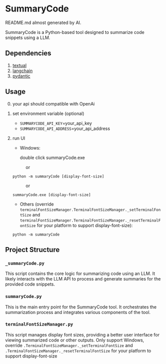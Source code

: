 # SummaryCode

README.md almost generated by AI.

SummaryCode is a Python-based tool designed to summarize code snippets using a LLM.

## Dependencies

1. [textual](https://textual.textualize.io/getting_started/)
2. [langchain](https://python.langchain.com/docs/how_to/installation/)
3. [pydantic](https://docs.pydantic.dev/latest/install/)

## Usage

0. your api should compatible with OpenAi

1. set environment variable (optional)
   - `SUMMARYCODE_API_KEY`=your_api_key
   - `SUMMARYCODE_API_ADDRESS`=your_api_address

3. run UI
   - Windows:

        double click summaryCode.exe

    &emsp;&emsp;&emsp;or

   ```shell
   python -m summaryCode [display-font-size]
   ```

    &emsp;&emsp;&emsp;or

   ```shell
   summaryCode.exe [display-font-size]
   ```

   - Others (override `terminalFontSizeManager.TerminalFontSizeManager._setTerminalFontSize` and `terminalFontSizeManager.TerminalFontSizeManager._resetTerminalFontSize` for your platform to support display-font-size):

   ```shell
   python -m summaryCode
   ```

## Project Structure

### `_summaryCode.py`

This script contains the core logic for summarizing code using an LLM. It likely interacts with the LLM API to process and generate summaries for the provided code snippets.

### `summaryCode.py`

This is the main entry point for the SummaryCode tool. It orchestrates the summarization process and integrates various components of the tool.

### `terminalFontSizeManager.py`

This script manages display font sizes, providing a better user interface for viewing summarized code or other outputs.
Only support Windows, override `.TerminalFontSizeManager._setTerminalFontSize` and `.TerminalFontSizeManager._resetTerminalFontSize` for your platform to support display-font-size
